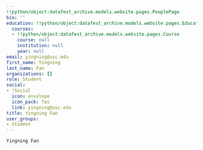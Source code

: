 ```yaml
---
!!python/object:datafest_archive.models.website.pages.PeoplePage
bio: ''
education: !!python/object:datafest_archive.models.website.pages.Education
  courses:
  - !!python/object:datafest_archive.models.website.pages.Course
    course: null
    institution: null
    year: null
email: yingning@usc.edu
first_name: Yingning
last_name: Fan
organizations: []
role: Student
social:
- !Social
  icon: envelope
  icon_pack: fas
  link: yingning@usc.edu
title: Yingning Fan
user_groups:
- Student
---
```


    Yingning Fan
    